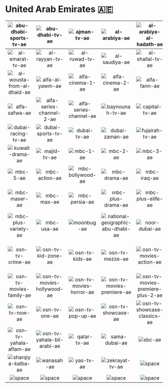 # United Arab Emirates 🇦🇪

| ![abu-dhabi-sports-tv-ae] | ![abu-dhabi-tv-ae] | ![ajman-tv-ae] | ![al-arabiya-ae] | ![al-arabiya-al-hadath-ae] | ![al-dafrah-tv-ae] |
|:---:|:---:|:---:|:---:|:---:|:---:|
| ![al-emarat-tv-ae] | ![al-rayyan-tv-ae] | ![al-ruwad-tv-ae] | ![al-saudiya-ae] | ![al-shallal-tv-ae] | ![al-waha-tv-ae] |
| ![al-wousta-from-al-dhaid-ae] | ![alfa-al-yawm-ae] | ![alfa-cinema-1-ae] | ![alfa-cinema-2-ae] | ![alfa-fann-ae] | ![alfa-music-now-ae] |
| ![alfa-safwa-ae] | ![alfa-series-channel-2-ae] | ![alfa-series-channel-ae] | ![baynounah-tv-ae] | ![capital-tv-ae] | ![dubai-one-ae] |
| ![dubai-racing-tv-ae] | ![dubai-sports-tv-ae] | ![dubai-tv-ae] | ![dubai-zaman-ae] | ![fujairah-tv-ae] | ![hawas-tv-ae] |
| ![kuwait-drama-ae] | ![majid-tv-ae] | ![mbc-1-ae] | ![mbc-2-ae] | ![mbc-3-ae] | ![mbc-4-ae] |
| ![mbc-5-ae] | ![mbc-action-ae] | ![mbc-bollywood-ae] | ![mbc-drama-ae] | ![mbc-iraq-ae] | ![mbc-maser-2-ae] |
| ![mbc-maser-ae] | ![mbc-max-ae] | ![mbc-persia-ae] | ![mbc-plus-drama-ae] | ![mbc-plus-elife-ae] | ![mbc-plus-power-ae] |
| ![mbc-plus-variety-ae] | ![mbc-usa-ae] | ![moonbug-ae] | ![national-geographic-abu-dhabi-ae] | ![noor-dubai-ae] | ![osn-tv-comedy-ae] |
| ![osn-tv-crime-ae] | ![osn-tv-kid-zone-ae] | ![osn-tv-kids-ae] | ![osn-tv-mezze-ae] | ![osn-tv-movies-action-ae] | ![osn-tv-movies-comedy-ae] |
| ![osn-tv-movies-family-ae] | ![osn-tv-movies-hollywood-ae] | ![osn-tv-movies-horror-ae] | ![osn-tv-movies-premiere-ae] | ![osn-tv-movies-premiere-plus-2-ae] | ![osn-tv-news-ae] |
| ![osn-tv-now-ae] | ![osn-tv-one-ae] | ![osn-tv-pop-up-ae] | ![osn-tv-showcase-ae] | ![osn-tv-showcase-classics-ae] | ![osn-tv-yahala-ae] |
| ![osn-tv-yahala-aflam-ae] | ![osn-tv-yahala-bil-arabi-ae] | ![qatar-tv-ae] | ![sama-dubai-ae] | ![sbc-ae] | ![sharjah-tv-ae] |
| ![sharqiya-kalba-ae] | ![wanasah-ae] | ![yas-tv-ae] | ![zekrayat-tv-ae] | ![space] | ![space] |
| ![space]| ![space]| ![space]| ![space]| ![space]| ![space]|


[abu-dhabi-sports-tv-ae]:abu-dhabi-sports-tv-ae.png
[abu-dhabi-tv-ae]:abu-dhabi-tv-ae.png
[ajman-tv-ae]:ajman-tv-ae.png
[al-arabiya-ae]:al-arabiya-ae.png
[al-arabiya-al-hadath-ae]:al-arabiya-al-hadath-ae.png
[al-dafrah-tv-ae]:al-dafrah-tv-ae.png
[al-emarat-tv-ae]:al-emarat-tv-ae.png
[al-rayyan-tv-ae]:al-rayyan-tv-ae.png
[al-ruwad-tv-ae]:al-ruwad-tv-ae.png
[al-saudiya-ae]:al-saudiya-ae.png
[al-shallal-tv-ae]:al-shallal-tv-ae.png
[al-waha-tv-ae]:al-waha-tv-ae.png
[al-wousta-from-al-dhaid-ae]:al-wousta-from-al-dhaid-ae.png
[alfa-al-yawm-ae]:alfa-al-yawm-ae.png
[alfa-cinema-1-ae]:alfa-cinema-1-ae.png
[alfa-cinema-2-ae]:alfa-cinema-2-ae.png
[alfa-fann-ae]:alfa-fann-ae.png
[alfa-music-now-ae]:alfa-music-now-ae.png
[alfa-safwa-ae]:alfa-safwa-ae.png
[alfa-series-channel-2-ae]:alfa-series-channel-2-ae.png
[alfa-series-channel-ae]:alfa-series-channel-ae.png
[baynounah-tv-ae]:baynounah-tv-ae.png
[capital-tv-ae]:capital-tv-ae.png
[dubai-one-ae]:dubai-one-ae.png
[dubai-racing-tv-ae]:dubai-racing-tv-ae.png
[dubai-sports-tv-ae]:dubai-sports-tv-ae.png
[dubai-tv-ae]:dubai-tv-ae.png
[dubai-zaman-ae]:dubai-zaman-ae.png
[fujairah-tv-ae]:fujairah-tv-ae.png
[hawas-tv-ae]:hawas-tv-ae.png
[kuwait-drama-ae]:kuwait-drama-ae.png
[majid-tv-ae]:majid-tv-ae.png
[mbc-1-ae]:mbc-1-ae.png
[mbc-2-ae]:mbc-2-ae.png
[mbc-3-ae]:mbc-3-ae.png
[mbc-4-ae]:mbc-4-ae.png
[mbc-5-ae]:mbc-5-ae.png
[mbc-action-ae]:mbc-action-ae.png
[mbc-bollywood-ae]:mbc-bollywood-ae.png
[mbc-drama-ae]:mbc-drama-ae.png
[mbc-iraq-ae]:mbc-iraq-ae.png
[mbc-maser-2-ae]:mbc-maser-2-ae.png
[mbc-maser-ae]:mbc-maser-ae.png
[mbc-max-ae]:mbc-max-ae.png
[mbc-persia-ae]:mbc-persia-ae.png
[mbc-plus-drama-ae]:mbc-plus-drama-ae.png
[mbc-plus-elife-ae]:mbc-plus-elife-ae.png
[mbc-plus-power-ae]:mbc-plus-power-ae.png
[mbc-plus-variety-ae]:mbc-plus-variety-ae.png
[mbc-usa-ae]:mbc-usa-ae.png
[moonbug-ae]:moonbug-ae.png
[national-geographic-abu-dhabi-ae]:national-geographic-abu-dhabi-ae.png
[noor-dubai-ae]:noor-dubai-ae.png
[osn-tv-comedy-ae]:osn-tv-comedy-ae.png
[osn-tv-crime-ae]:osn-tv-crime-ae.png
[osn-tv-kid-zone-ae]:osn-tv-kid-zone-ae.png
[osn-tv-kids-ae]:osn-tv-kids-ae.png
[osn-tv-mezze-ae]:osn-tv-mezze-ae.png
[osn-tv-movies-action-ae]:osn-tv-movies-action-ae.png
[osn-tv-movies-comedy-ae]:osn-tv-movies-comedy-ae.png
[osn-tv-movies-family-ae]:osn-tv-movies-family-ae.png
[osn-tv-movies-hollywood-ae]:osn-tv-movies-hollywood-ae.png
[osn-tv-movies-horror-ae]:osn-tv-movies-horror-ae.png
[osn-tv-movies-premiere-ae]:osn-tv-movies-premiere-ae.png
[osn-tv-movies-premiere-plus-2-ae]:osn-tv-movies-premiere-plus-2-ae.png
[osn-tv-news-ae]:osn-tv-news-ae.png
[osn-tv-now-ae]:osn-tv-now-ae.png
[osn-tv-one-ae]:osn-tv-one-ae.png
[osn-tv-pop-up-ae]:osn-tv-pop-up-ae.png
[osn-tv-showcase-ae]:osn-tv-showcase-ae.png
[osn-tv-showcase-classics-ae]:osn-tv-showcase-classics-ae.png
[osn-tv-yahala-ae]:osn-tv-yahala-ae.png
[osn-tv-yahala-aflam-ae]:osn-tv-yahala-aflam-ae.png
[osn-tv-yahala-bil-arabi-ae]:osn-tv-yahala-bil-arabi-ae.png
[qatar-tv-ae]:qatar-tv-ae.png
[sama-dubai-ae]:sama-dubai-ae.png
[sbc-ae]:sbc-ae.png
[sharjah-tv-ae]:sharjah-tv-ae.png
[sharqiya-kalba-ae]:sharqiya-kalba-ae.png
[wanasah-ae]:wanasah-ae.png
[yas-tv-ae]:yas-tv-ae.png
[zekrayat-tv-ae]:zekrayat-tv-ae.png

[space]:../../misc/space-1500.png

